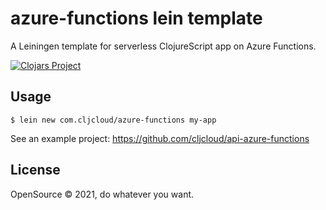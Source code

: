 # azure-functions lein template

A Leiningen template for serverless ClojureScript app on Azure Functions.

[![Clojars Project](https://img.shields.io/clojars/v/com.cljcloud/lein-template.azure-functions.svg)](https://clojars.org/com.cljcloud/lein-template.azure-functions)

## Usage

    $ lein new com.cljcloud/azure-functions my-app

See an example project: https://github.com/cljcloud/api-azure-functions


## License

OpenSource © 2021, do whatever you want.